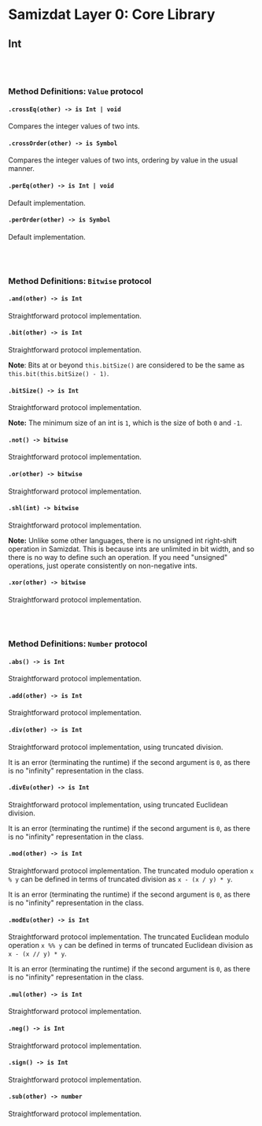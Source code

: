 Samizdat Layer 0: Core Library
==============================

Int
---

<br><br>
### Method Definitions: `Value` protocol

#### `.crossEq(other) -> is Int | void`

Compares the integer values of two ints.

#### `.crossOrder(other) -> is Symbol`

Compares the integer values of two ints, ordering by value in the usual
manner.

#### `.perEq(other) -> is Int | void`

Default implementation.

#### `.perOrder(other) -> is Symbol`

Default implementation.


<br><br>
### Method Definitions: `Bitwise` protocol

#### `.and(other) -> is Int`

Straightforward protocol implementation.

#### `.bit(other) -> is Int`

Straightforward protocol implementation.

**Note**: Bits at or beyond `this.bitSize()` are considered to be the
same as `this.bit(this.bitSize() - 1)`.

#### `.bitSize() -> is Int`

Straightforward protocol implementation.

**Note:** The minimum size of an int is `1`, which is the size of
both `0` and `-1`.

#### `.not() -> bitwise`

Straightforward protocol implementation.

#### `.or(other) -> bitwise`

Straightforward protocol implementation.

#### `.shl(int) -> bitwise`

Straightforward protocol implementation.

**Note:** Unlike some other languages, there is no unsigned int right-shift
operation in Samizdat. This is because ints are unlimited
in bit width, and so there is no way to define such an operation. If
you need "unsigned" operations, just operate consistently on
non-negative ints.

#### `.xor(other) -> bitwise`

Straightforward protocol implementation.


<br><br>
### Method Definitions: `Number` protocol

#### `.abs() -> is Int`

Straightforward protocol implementation.

#### `.add(other) -> is Int`

Straightforward protocol implementation.

#### `.div(other) -> is Int`

Straightforward protocol implementation, using truncated division.

It is an error (terminating the runtime) if the second argument
is `0`, as there is no "infinity" representation in the class.

#### `.divEu(other) -> is Int`

Straightforward protocol implementation, using truncated Euclidean division.

It is an error (terminating the runtime) if the second argument
is `0`, as there is no "infinity" representation in the class.

#### `.mod(other) -> is Int`

Straightforward protocol implementation. The truncated modulo operation
`x % y` can be defined in terms of truncated division as `x - (x / y) * y`.

It is an error (terminating the runtime) if the second argument
is `0`, as there is no "infinity" representation in the class.

#### `.modEu(other) -> is Int`

Straightforward protocol implementation. The truncated Euclidean modulo
operation `x %% y` can be defined in terms of truncated Euclidean division
as `x - (x // y) * y`.

It is an error (terminating the runtime) if the second argument
is `0`, as there is no "infinity" representation in the class.

#### `.mul(other) -> is Int`

Straightforward protocol implementation.

#### `.neg() -> is Int`

Straightforward protocol implementation.

#### `.sign() -> is Int`

Straightforward protocol implementation.

#### `.sub(other) -> number`

Straightforward protocol implementation.
